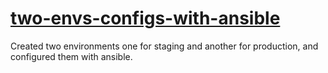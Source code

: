 # <ins>two-envs-configs-with-ansible</ins>
Created two environments one for staging and another for production, and configured them with ansible.

